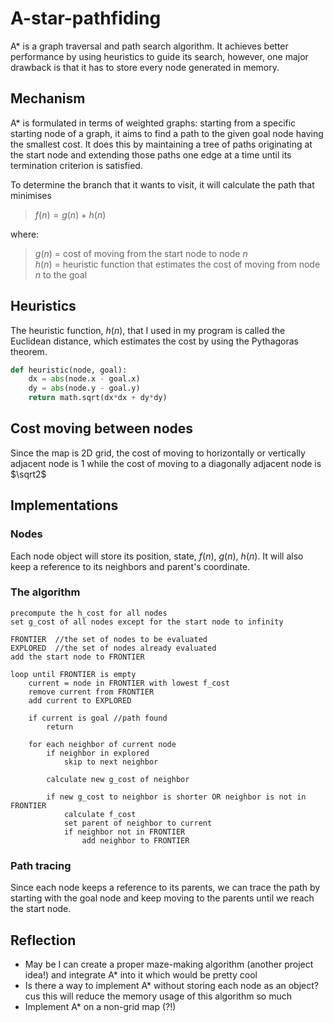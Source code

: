 # A-star-pathfiding

A* is a graph traversal and path search algorithm. It achieves better performance by using heuristics to guide its search, however, one major drawback is that it has to store every node generated in memory. 

## Mechanism

A* is formulated in terms of weighted graphs: starting from a specific starting node of a graph, it aims to find a path to the given goal node having the smallest cost. It does this by maintaining a tree of paths originating at the start node and extending those paths one edge at a time until its termination criterion is satisfied.

To determine the branch that it wants to visit, it will calculate the path that minimises

> $f(n)=g(n)+h(n)$  

where:  
> $g(n)$ = cost of moving from the start node to node $n$  
> $h(n)$ = heuristic function that estimates the cost of moving from node $n$ to the goal

## Heuristics

The heuristic function, $h(n)$, that I used in my program is called the Euclidean distance, which estimates the cost by using the Pythagoras theorem.  
```Python
def heuristic(node, goal):
    dx = abs(node.x - goal.x)
    dy = abs(node.y - goal.y)
    return math.sqrt(dx*dx + dy*dy)
```

## Cost moving between nodes

Since the map is 2D grid, the cost of moving to horizontally or vertically adjacent node is $1$ while the cost of moving to a diagonally adjacent node is $\sqrt2$


## Implementations

### Nodes
Each node object will store its position, state, $f(n)$, $g(n)$, $h(n)$. It will also keep a reference to its neighbors and parent's coordinate. 

### The algorithm
```
precompute the h_cost for all nodes
set g_cost of all nodes except for the start node to infinity

FRONTIER  //the set of nodes to be evaluated
EXPLORED  //the set of nodes already evaluated
add the start node to FRONTIER

loop until FRONTIER is empty
    current = node in FRONTIER with lowest f_cost
    remove current from FRONTIER
    add current to EXPLORED

    if current is goal //path found
        return

    for each neighbor of current node
        if neighbor in explored
            skip to next neighbor

        calculate new g_cost of neighbor

        if new g_cost to neighbor is shorter OR neighbor is not in FRONTIER
            calculate f_cost
            set parent of neighbor to current
            if neighbor not in FRONTIER
                add neighbor to FRONTIER
```

### Path tracing
Since each node keeps a reference to its parents, we can trace the path by starting with the goal node and keep moving to the parents until we reach the start node. 

## Reflection

* May be I can create a proper maze-making algorithm (another project idea!) and integrate A* into it which would be pretty cool
* Is there a way to implement A* without storing each node as an object? cus this will reduce the memory usage of this algorithm so much
* Implement A* on a non-grid map (?!)
